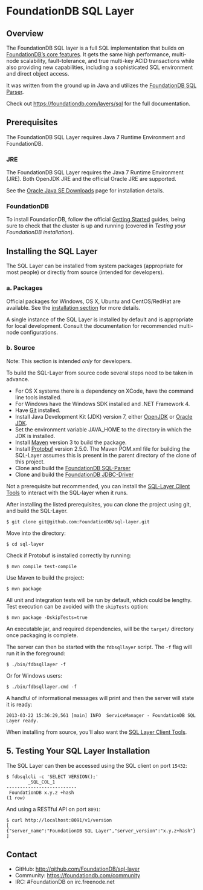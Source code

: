 # FoundationDB SQL Layer

## Overview

The FoundationDB SQL layer is a full SQL implementation that builds on
[FoundationDB’s core features](https://foundationdb.com/features). It gets
the same high performance, multi-node scalability, fault-tolerance, and
true multi-key ACID transactions while also providing new capabilities,
including a sophisticated SQL environment and direct object access.

It was written from the ground up in Java and utilizes the
[FoundationDB SQL Parser](https://github.com/FoundationDB/sql-parser).

Check out https://foundationdb.com/layers/sql for the full documentation.

## Prerequisites

The FoundationDB SQL Layer requires Java 7 Runtime Environment and FoundationDB.

### JRE

The FoundationDB SQL Layer requires the Java 7 Runtime Environment (JRE). Both
OpenJDK JRE and the official Oracle JRE are supported.

See the [Oracle Java SE Downloads](http://www.oracle.com/technetwork/java/javase/downloads/index.html)
page for installation details.


### FoundationDB

To install FoundationDB, follow the official [Getting Started](https://foundationdb.com/documentation/getting-started.html)
guides, being sure to check that the cluster is up and running (covered
in *Testing your FoundationDB installation*).


## Installing the SQL Layer

The SQL Layer can be installed from system packages (appropriate for most
people) or directly from source (intended for developers).

### a. Packages

Official packages for Windows, OS X, Ubuntu and CentOS/RedHat are available.
See the [installation section](https://foundationdb.com/layers/sql/documentation/GettingStarted/index.html)
for more details.

A single instance of the SQL Layer is installed by default and is appropriate
for local development. Consult the documentation for recommended multi-node
configurations.

### b. Source

Note: This section is intended *only* for developers.

To build the SQL-Layer from source code several steps need to be taken in advance. 
* For OS X systems there is a dependency on XCode, have the command line tools installed.  
* For Windows have the Windows SDK installed and .NET Framework 4.
* Have [Git](http://git-scm.com) installed. 
* Install Java Development Kit (JDK) version 7, either [OpenJDK](http://openjdk.java.net) 
or [Oracle JDK](http://www.oracle.com/technetwork/java/javase/downloads/jdk7-downloads-1880260.html).
* Set the environment variable JAVA_HOME to the directory in which the JDK is installed.
* Install [Maven](http://maven.apache.org) version 3 to build the package.
* Install [Protobuf](https://code.google.com/p/protobuf/wiki/Download?tm=2) version 2.5.0.
  The Maven POM.xml file for building the SQL-Layer
  assumes this is present in the parent directory of the clone of this project. 
* Clone and build the [FoundationDB SQL-Parser](https://github.com/FoundationDB/sql-parser) 
* Clone and build the [FoundationDB JDBC-Driver](https://github.com/FoundationDB/sql-layer-adapter-jdbc) 

Not a prerequisite but recommended, you can install the 
[SQL-Layer Client Tools](https://github.com/FoundationDB/sql-layer-client-tools) to 
interact with the SQL-layer when it runs.

After installing the listed prerequisites, you can clone the project using git, and build the SQL-Layer.

    $ git clone git@github.com:FoundationDB/sql-layer.git

Move into the directory:

    $ cd sql-layer

Check if Protobuf is installed correctly by running:

    $ mvn compile test-compile  

Use Maven to build the project:

    $ mvn package

All unit and integration tests will be run by default, which could be lengthy.
Test execution can be avoided with the `skipTests` option:

    $ mvn package -DskipTests=true

An executable jar, and required dependencies, will be the `target/` directory
once packaging is complete.

The server can then be started with the `fdbsqllayer` script. The `-f` flag
will run it in the foreground:

    $ ./bin/fdbsqllayer -f

Or for Windows users:

    $ ./bin/fdbsqllayer.cmd -f


A handful of informational messages will print and then the server will state it is ready:

    2013-03-22 15:36:29,561 [main] INFO  ServiceManager - FoundationDB SQL Layer ready.

When installing from source, you'll also want the
[SQL Layer Client Tools](https://github.com/FoundationDB/sql-layer-client-tools).


## 5. Testing Your SQL Layer Installation

The SQL Layer can then be accessed using the SQL client on port `15432`:

    $ fdbsqlcli -c 'SELECT VERSION();'
            _SQL_COL_1         
    --------------------------
     FoundationDB x.y.z +hash 
    (1 row)

And using a RESTful API on port `8091`:

    $ curl http://localhost:8091/v1/version
    [
    {"server_name":"FoundationDB SQL Layer","server_version":"x.y.z+hash"}
    ]

## Contact

* GitHub: http://github.com/FoundationDB/sql-layer
* Community: https://foundationdb.com/community
* IRC: #FoundationDB on irc.freenode.net

